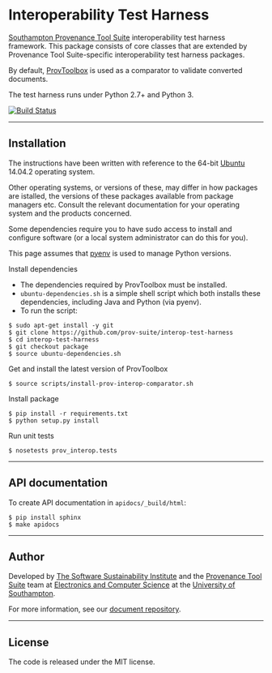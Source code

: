 # Interoperability Test Harness

[Southampton Provenance Tool Suite](https://provenance.ecs.soton.ac.uk) interoperability test harness framework. This package consists of core classes that are extended by Provenance Tool Suite-specific interoperability test harness packages.

By default, [ProvToolbox](https://github.com/lucmoreau/ProvToolbox) is used as a comparator to validate converted documents.

The test harness runs under Python 2.7+ and Python 3.

[![Build Status](https://travis-ci.org/prov-suite/interop-test-harness.svg)](https://travis-ci.org/prov-suite/interop-test-harness)

---

## Installation

The instructions have been written with reference to the 64-bit [Ubuntu](http://www.ubuntu.com/) 14.04.2 operating system.

Other operating systems, or versions of these, may differ in how packages are istalled, the versions of these packages available from package managers etc. Consult the relevant documentation for your operating system and the products concerned.

Some dependencies require you to have sudo access to install and configure software (or a local system administrator can do this for you).

This page assumes that [pyenv](https://github.com/yyuu/pyenv) is used to manage Python versions.

Install dependencies

* The dependencies required by ProvToolbox must be installed. 
* `ubuntu-dependencies.sh` is a simple shell script which both installs these dependencies, including Java and Python (via pyenv).
* To run the script:

```
$ sudo apt-get install -y git
$ git clone https://github.com/prov-suite/interop-test-harness
$ cd interop-test-harness
$ git checkout package
$ source ubuntu-dependencies.sh 
```

Get and install the latest version of ProvToolbox

```
$ source scripts/install-prov-interop-comparator.sh 
```

Install package

```
$ pip install -r requirements.txt
$ python setup.py install
```

Run unit tests

```
$ nosetests prov_interop.tests
```

---

## API documentation

To create API documentation in `apidocs/_build/html`:

```
$ pip install sphinx
$ make apidocs
```

---

## Author

Developed by [The Software Sustainability Institute](http://www.software.ac.uk>) and the [Provenance Tool Suite](http://provenance.ecs.soton.ac.uk/) team at [Electronics and Computer Science](http://www.ecs.soton.ac.uk) at the [University of Southampton](http://www.soton.ac.uk).

For more information, see our [document repository](https://github.com/prov-suite/ssi-consultancy/).

---

## License

The code is released under the MIT license.

